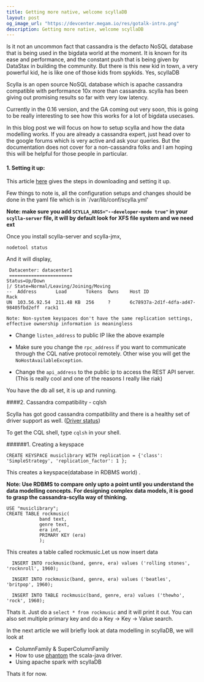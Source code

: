 ```yaml
---
title: Getting more native, welcome scyllaDB
layout: post
og_image_url: "https://devcenter.megam.io/res/gotalk-intro.png"
description: Getting more native, welcome scyllaDB
---
```

Is it not an uncommon fact that cassandra is the defacto NoSQL database that is being used in the bigdata world at the moment. It is known for its ease and performance, and the constant push that is being given by DataStax in building the community. But there is this new kid in town, a very powerful kid, he is like one of those kids from spykids. Yes, scyllaDB

Scylla is an open source NoSQL database which is apache cassandra compatible with performance 10x more than cassandra. scylla has been giving out promising results so far with very low latency.

Currently in the 0.16 version, and the GA coming out very soon, this is going to be really interesting to see how this works for a lot of bigdata usecases.

In this blog post we will focus on how to setup scylla and how the data modelling works. If you are already a cassandra expert, just head over to the google forums which is very active and ask your queries. But the documentation does not cover for a non-cassandra folks  and I am hoping this will be helpful for those people in particular.

#### 1. Setting it up:

This article [here](https://www.scylladb.com/doc/getting-started-ubuntu/) gives the steps in downloading and setting it up.

Few things to note is, all the configuration setups and changes should be done in the yaml file which is in `/var/lib/conf/scylla.yml'

**Note: make sure you add `SCYLLA_ARGS="--developer-mode true"` in your `scylla-server` file, it will by default look for XFS file system and we need ext**

Once you install scylla-server and scylla-jmx,

    nodetool status

 And it will display,

     Datacenter: datacenter1
     =======================
    Status=Up/Down
    |/ State=Normal/Leaving/Joining/Moving
    --  Address       Load       Tokens  Owns    Host ID                               Rack
    UN  103.56.92.54  211.48 KB  256     ?       6c78937a-2d1f-4dfa-ad47-98405fbd2eff  rack1

    Note: Non-system keyspaces don't have the same replication settings, effective ownership information is meaningless


* Change `listen_address` to public IP like the above example

* Make sure you change the `rpc_address` if you want to communicate through the CQL native protocol remotely. Other wise you will get the `NoHostAvailableException`.

* Change the `api_address` to the public ip to access the REST API server.(This is really cool and one of the reasons I really like riak)

You have the db all set, it is up and running.

####2. Cassandra compatibility - cqlsh

Scylla has got good cassandra compatibility and there is a healthy set of driver support as well. ([Driver status](https://github.com/scylladb/scylla/wiki/Driver-Status))

To get the CQL shell, type `cqlsh` 	in your shell.


######1. Creating a keyspace

    CREATE KEYSPACE musiclibrary WITH replication = {'class': 'SimpleStrategy', 'replication_factor': 1 };

This creates a keyspace(database in RDBMS world) .

**Note: Use RDBMS to compare only upto a point until you understand the data modelling concepts. For designing complex data models, it is good to grasp the cassandra-scylla way of thinking.**

    USE "musiclibrary";
    CREATE TABLE rockmusic(
                band text,
                genre text,
                era int,
                PRIMARY KEY (era)
                );


   This creates a table called rockmusic.Let us now insert data

      INSERT INTO rockmusic(band, genre, era) values ('rolling stones', 'rocknroll', 1960);

      INSERT INTO rockmusic(band, genre, era) values ('beatles', 'britpop', 1960);

      INSERT INTO TABLE rockmusic(band, genre, era) values ('thewho', 'rock', 1960);

Thats it. Just do a `select * from rockmusic` and it will print it out. You can also set multiple primary key and do a Key -> Key -> Value search.

In the next article we will briefly look at data modelling in scyllaDB, we will look at

* ColumnFamily & SuperColumnFamily
* How to use [phantom](https://github.com/websudos/phantom) the scala-java driver.
* Using apache spark with scyllaDB

Thats it for now.

